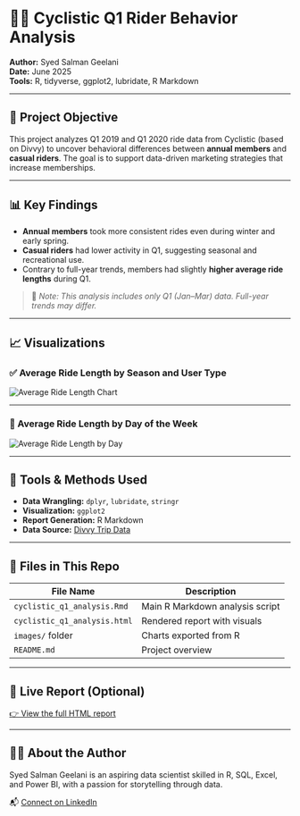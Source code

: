 # 🚴‍♂️ Cyclistic Q1 Rider Behavior Analysis

**Author:** Syed Salman Geelani  
**Date:** June 2025  
**Tools:** R, tidyverse, ggplot2, lubridate, R Markdown

---

## 📌 Project Objective

This project analyzes Q1 2019 and Q1 2020 ride data from Cyclistic (based on Divvy) to uncover behavioral differences between **annual members** and **casual riders**. The goal is to support data-driven marketing strategies that increase memberships.

---

## 📊 Key Findings

- **Annual members** took more consistent rides even during winter and early spring.
- **Casual riders** had lower activity in Q1, suggesting seasonal and recreational use.
- Contrary to full-year trends, members had slightly **higher average ride lengths** during Q1.

> 🧠 *Note: This analysis includes only Q1 (Jan–Mar) data. Full-year trends may differ.*

---

## 📈 Visualizations

### ✅ Average Ride Length by Season and User Type

![Average Ride Length Chart](images/avg_ride_length_by_season.png)

---

### 📆 Average Ride Length by Day of the Week

![Average Ride Length by Day](images/avg_ride_length_by_day.png)

---

## 🧮 Tools & Methods Used

- **Data Wrangling:** `dplyr`, `lubridate`, `stringr`
- **Visualization:** `ggplot2`
- **Report Generation:** R Markdown
- **Data Source:** [Divvy Trip Data](https://divvy-tripdata.s3.amazonaws.com/index.html)

---

## 📄 Files in This Repo

| File Name                      | Description                                 |
|-------------------------------|---------------------------------------------|
| `cyclistic_q1_analysis.Rmd`   | Main R Markdown analysis script             |
| `cyclistic_q1_analysis.html`  | Rendered report with visuals                |
| `images/` folder               | Charts exported from R                     |
| `README.md`                   | Project overview                            |

---

## 🔗 Live Report (Optional)

[👉 View the full HTML report]([https://salmangeelani.github.io/cyclistic-q1-analysis/cyclistic_q1_analysis.html](https://cebda0e96dd5427aa872acc92c138e38.app.posit.cloud/file_show?path=%2Fcloud%2Fproject%2FCyclistic-Q1-Ride-Analysis.html))

---

## 🙋‍♂️ About the Author

Syed Salman Geelani is an aspiring data scientist skilled in R, SQL, Excel, and Power BI, with a passion for storytelling through data.

📬 [Connect on LinkedIn](https://linkedin.com/in/salman-geelani)
